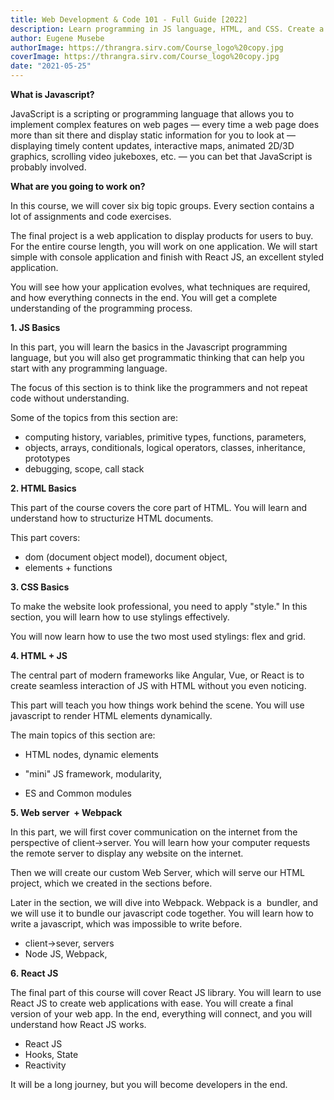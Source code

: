 ```yaml
---
title: Web Development & Code 101 - Full Guide [2022]
description: Learn programming in JS language, HTML, and CSS. Create a Web Application made in React JS. The path to the final project includes many assignments, code exercises, and challenges.
author: Eugene Musebe
authorImage: https://thrangra.sirv.com/Course_logo%20copy.jpg
coverImage: https://thrangra.sirv.com/Course_logo%20copy.jpg
date: "2021-05-25"
---
```


**What is Javascript?**

JavaScript is a scripting or programming language that allows you to implement complex features on web pages — every time a web page does more than sit there and display static information for you to look at — displaying timely content updates, interactive maps, animated 2D/3D graphics, scrolling video jukeboxes, etc. — you can bet that JavaScript is probably involved.

**What are you going to work on?**

In this course, we will cover six big topic groups. Every section contains a lot of assignments and code exercises.

The final project is a web application to display products for users to buy. For the entire course length, you will work on one application. We will start simple with console application and finish with React JS, an excellent styled application.

You will see how your application evolves, what techniques are required, and how everything connects in the end. You will get a complete understanding of the programming process.

**1\. JS Basics**

In this part, you will learn the basics in the Javascript programming language, but you will also get programmatic thinking that can help you start with any programming language.

The focus of this section is to think like the programmers and not repeat code without understanding.

Some of the topics from this section are:

*   computing history, variables, primitive types, functions, parameters, 
*   objects, arrays, conditionals, logical operators, classes, inheritance, prototypes
*   debugging, scope, call stack

**2\. HTML Basics**

This part of the course covers the core part of HTML. You will learn and understand how to structurize HTML documents. 

This part covers:

*   dom (document object model), document object,
*   elements + functions

**3\. CSS Basics**

To make the website look professional, you need to apply "style." In this section, you will learn how to use stylings effectively.

You will now learn how to use the two most used stylings: flex and grid.

**4\. HTML + JS**

The central part of modern frameworks like Angular, Vue, or React is to create seamless interaction of JS with HTML without you even noticing.

This part will teach you how things work behind the scene. You will use javascript to render HTML elements dynamically.

The main topics of this section are:

*   HTML nodes, dynamic elements

*   "mini" JS framework, modularity, 

*   ES and Common modules

**5\. Web server  + Webpack**

In this part, we will first cover communication on the internet from the perspective of client->server. You will learn how your computer requests the remote server to display any website on the internet.

Then we will create our custom Web Server, which will serve our HTML project, which we created in the sections before.

Later in the section, we will dive into Webpack. Webpack is a  bundler, and we will use it to bundle our javascript code together. You will learn how to write a javascript, which was impossible to write before.

*   client->sever, servers
*   Node JS, Webpack, 

**6. React JS**

The final part of this course will cover React JS library. You will learn to use React JS to create web applications with ease. You will create a final version of your web app. In the end, everything will connect, and you will understand how React JS works.

*   React JS
*   Hooks, State
*   Reactivity

It will be a long journey, but you will become developers in the end.
